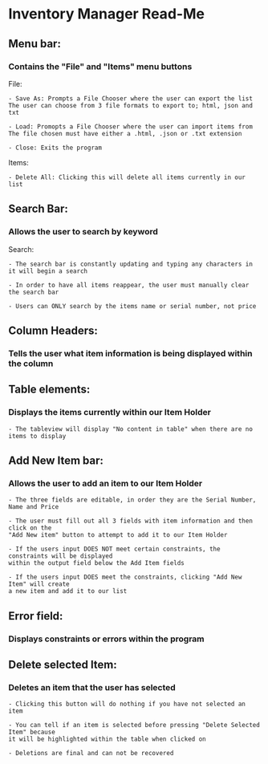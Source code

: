 # Inventory Manager Read-Me

## Menu bar:
### Contains the "File" and "Items" menu buttons
File:

    - Save As: Prompts a File Chooser where the user can export the list
    The user can choose from 3 file formats to export to; html, json and txt

    - Load: Promopts a File Chooser where the user can import items from
    The file chosen must have either a .html, .json or .txt extension
    
    - Close: Exits the program

Items:

    - Delete All: Clicking this will delete all items currently in our list


## Search Bar:
### Allows the user to search by keyword
Search:

    - The search bar is constantly updating and typing any characters in it will begin a search

    - In order to have all items reappear, the user must manually clear the search bar

    - Users can ONLY search by the items name or serial number, not price


## Column Headers:
### Tells the user what item information is being displayed within the column
 

## Table elements:
### Displays the items currently within our Item Holder

    - The tableview will display "No content in table" when there are no items to display


## Add New Item bar:
### Allows the user to add an item to our Item Holder

    - The three fields are editable, in order they are the Serial Number, Name and Price

    - The user must fill out all 3 fields with item information and then click on the
    "Add New item" button to attempt to add it to our Item Holder

    - If the users input DOES NOT meet certain constraints, the constraints will be displayed
    within the output field below the Add Item fields

    - If the users input DOES meet the constraints, clicking "Add New Item" will create
    a new item and add it to our list


## Error field:
### Displays constraints or errors within the program
 

## Delete selected Item:
### Deletes an item that the user has selected

    - Clicking this button will do nothing if you have not selected an item

    - You can tell if an item is selected before pressing "Delete Selected Item" because
    it will be highlighted within the table when clicked on

    - Deletions are final and can not be recovered